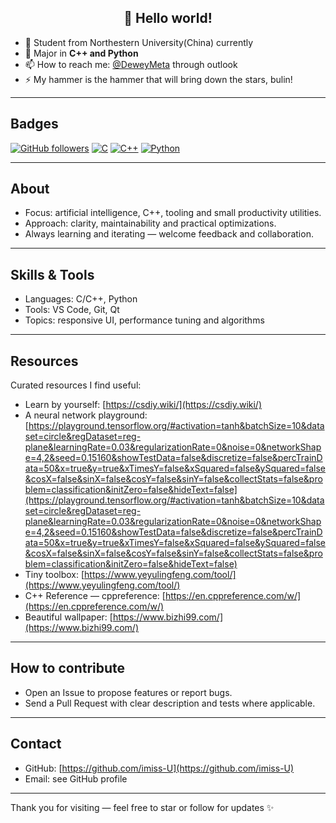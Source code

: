 <h2 align="center">👋 Hello world!</h2>


- 🔭 Student from Northestern University(China) currently
- 💬 Major in  **C++ and Python**
- 📫 How to reach me: [@DeweyMeta](eruditosoul@outlook) through outlook
- ⚡ My hammer is the hammer that will bring down the stars, bulin!

---

## Badges
[![GitHub followers](https://img.shields.io/github/followers/imiss-U?label=Follow&style=social)](https://github.com/imiss-U)
[![C](https://img.shields.io/badge/C-Language-blue)](https://shields.io)
[![C++](https://img.shields.io/badge/C++-Language-blue)](https://shields.io)
[![Python](https://img.shields.io/badge/Python-Language-blue)](https://shields.io)


---

## About
- Focus: artificial intelligence, C++, tooling and small productivity utilities.
- Approach: clarity, maintainability and practical optimizations.
- Always learning and iterating — welcome feedback and collaboration.

---

## Skills & Tools
- Languages: C/C++, Python
- Tools: VS Code, Git, Qt
- Topics: responsive UI, performance tuning and algorithms

---


## Resources
Curated resources I find useful:
- Learn by yourself: [https://csdiy.wiki/](https://csdiy.wiki/)
- A neural network playground: [https://playground.tensorflow.org/#activation=tanh&batchSize=10&dataset=circle&regDataset=reg-plane&learningRate=0.03&regularizationRate=0&noise=0&networkShape=4,2&seed=0.15160&showTestData=false&discretize=false&percTrainData=50&x=true&y=true&xTimesY=false&xSquared=false&ySquared=false&cosX=false&sinX=false&cosY=false&sinY=false&collectStats=false&problem=classification&initZero=false&hideText=false](https://playground.tensorflow.org/#activation=tanh&batchSize=10&dataset=circle&regDataset=reg-plane&learningRate=0.03&regularizationRate=0&noise=0&networkShape=4,2&seed=0.15160&showTestData=false&discretize=false&percTrainData=50&x=true&y=true&xTimesY=false&xSquared=false&ySquared=false&cosX=false&sinX=false&cosY=false&sinY=false&collectStats=false&problem=classification&initZero=false&hideText=false)
- Tiny toolbox: [https://www.yeyulingfeng.com/tool/](https://www.yeyulingfeng.com/tool/)
- C++ Reference — cppreference: [https://en.cppreference.com/w/](https://en.cppreference.com/w/)
- Beautiful wallpaper: [https://www.bizhi99.com/](https://www.bizhi99.com/)


---

## How to contribute
- Open an Issue to propose features or report bugs.
- Send a Pull Request with clear description and tests where applicable.

---

## Contact
- GitHub: [https://github.com/imiss-U](https://github.com/imiss-U)
- Email: see GitHub profile

---

Thank you for visiting — feel free to star or follow for updates ✨
